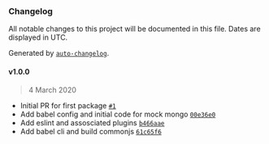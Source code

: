 ### Changelog

All notable changes to this project will be documented in this file. Dates are displayed in UTC.

Generated by [`auto-changelog`](https://github.com/CookPete/auto-changelog).

#### v1.0.0

> 4 March 2020

- Initial PR for first package [`#1`](https://github.com/lyvly-living/mock-mongo/pull/1)
- Add babel config and initial code for mock mongo [`00e36e0`](https://github.com/lyvly-living/mock-mongo/commit/00e36e02b9ca4a72e0fbef08e2b0ddab291f4cd3)
- Add eslint and assosciated plugins [`b466aae`](https://github.com/lyvly-living/mock-mongo/commit/b466aae80690d73f2f30f444fa270b451968e0ea)
- Add babel cli and build commonjs [`61c65f6`](https://github.com/lyvly-living/mock-mongo/commit/61c65f6126c4bd689c9de536f6890a26e670b0b5)

